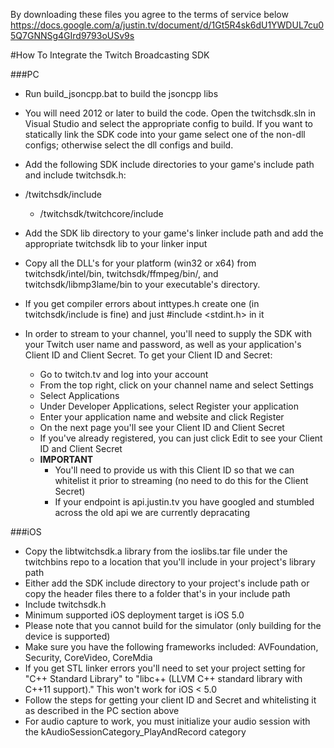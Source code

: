 By downloading these files you agree to the terms of service below
https://docs.google.com/a/justin.tv/document/d/1Gt5R4sk6dU1YWDUL7cu05Q7GNNSg4GIrd9793oUSv9s

#How To Integrate the Twitch Broadcasting SDK

###PC

- Run build_jsoncpp.bat to build the jsoncpp libs

- You will need 2012 or later to build the code. Open the twitchsdk.sln in Visual Studio and select the appropriate config to build. If you want to statically link the SDK code into your game select one of the non-dll configs; otherwise select the dll configs and build.

- Add the following SDK include directories to your game's include path and include twitchsdk.h:  
 - /twitchsdk/include  
	- /twitchsdk/twitchcore/include

- Add the SDK lib directory to your game's linker include path and add the appropriate twitchsdk lib to your linker input

- Copy all the DLL's for your platform (win32 or x64) from twitchsdk/intel/bin, twitchsdk/ffmpeg/bin/, and twitchsdk/libmp3lame/bin to your executable's directory.  

- If you get compiler errors about inttypes.h create one (in twitchsdk/include is fine) and just #include \<stdint.h\> in it  

- In order to stream to your channel, you'll need to supply the SDK with your Twitch user name and password, as well as your application's Client ID and Client Secret. To get your Client ID and Secret:
	- Go to twitch.tv and log into your account
	- From the top right, click on your channel name and select Settings
	- Select Applications
	- Under Developer Applications, select Register your application
	- Enter your application name and website and click Register
	- On the next page you'll see your Client ID and Client Secret
	- If you've already registered, you can just click Edit to see your Client ID and Client Secret
 	- **IMPORTANT** 
  		- You'll need to provide us with this Client ID so that we can  whitelist it prior to streaming (no need to do this for the Client Secret)
        - If your endpoint is api.justin.tv you have googled and stumbled across the old api we are currently depracating

###iOS  
- Copy the libtwitchsdk.a library from the ioslibs.tar file under the twitchbins repo to a location that you'll include in your project's library path  
- Either add the SDK include directory to your project's include path or copy the header files there to a folder that's in your include path
- Include twitchsdk.h
- Minimum supported iOS deployment target is iOS 5.0
- Please note that you cannot build for the simulator (only building for the device is supported)
- Make sure you have the following frameworks included: AVFoundation, Security, CoreVideo, CoreMdia
- If you get STL linker errors you'll need to set your project setting for "C++ Standard Library" to "libc++ (LLVM C++ standard library with C++11 support)." This won't work for iOS < 5.0
- Follow the steps for getting your client ID and Secret and whitelisting it as described in the PC section above
- For audio capture to work, you must initialize your audio session with the kAudioSessionCategory_PlayAndRecord category
